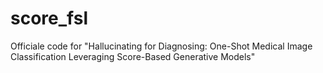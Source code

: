 # score_fsl
Officiale code for "Hallucinating for Diagnosing: One-Shot Medical Image Classification Leveraging Score-Based Generative Models"
